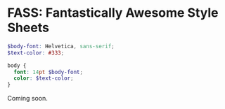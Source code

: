 # FASS: Fantastically Awesome Style Sheets

```scss
$body-font: Helvetica, sans-serif;
$text-color: #333;

body {
  font: 14pt $body-font;
  color: $text-color;
}

```

Coming soon.